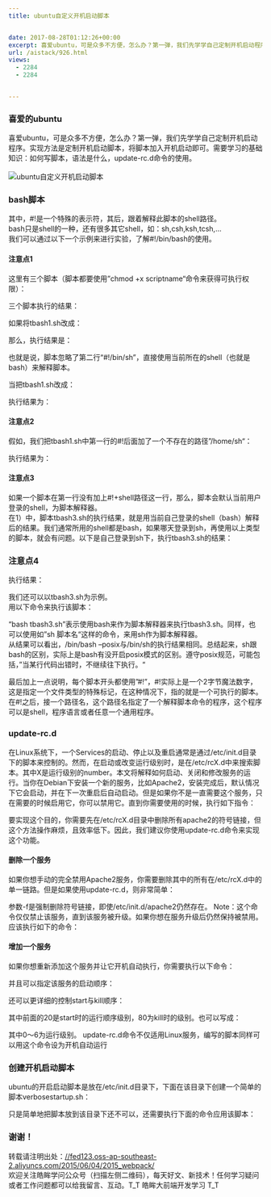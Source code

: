 ```yaml
---
title: ubuntu自定义开机启动脚本


date: 2017-08-28T01:12:26+00:00
excerpt: 喜爱ubuntu，可是众多不方便，怎么办？第一弹，我们先学学自己定制开机启动程序。实现方法是定制开机启动脚本，将脚本加入开机启动即可。需要学习的基础知识：如何写脚本，语法是什么，update-rc.d命令的使用。
url: /aistack/926.html
views:
  - 2284
  - 2284


---
```

  


### [][1]喜爱的ubuntu

喜爱ubuntu，可是众多不方便，怎么办？第一弹，我们先学学自己定制开机启动程序。实现方法是定制开机启动脚本，将脚本加入开机启动即可。需要学习的基础知识：如何写脚本，语法是什么，update-rc.d命令的使用。  
<a></a>  
![ubuntu自定义开机启动脚本][2] 

### [][3]bash脚本





其中，#!是一个特殊的表示符，其后，跟着解释此脚本的shell路径。  
bash只是shell的一种，还有很多其它shell，如：sh,csh,ksh,tcsh,…  
我们可以通过以下一个示例来进行实验，了解#!/bin/bash的使用。

#### [][4]注意点1





这里有三个脚本（脚本都要使用”chmod +x scriptname“命令来获得可执行权限）：





三个脚本执行的结果：





如果将tbash1.sh改成：





那么，执行结果是：





也就是说，脚本忽略了第二行“#!/bin/sh”，直接使用当前所在的shell（也就是bash）来解释脚本。

当把tbash1.sh改成：





执行结果为：





#### [][5]注意点2





假如，我们把tbash1.sh中第一行的#!后面加了一个不存在的路径”/home/sh“：





执行结果为：





#### [][6]注意点3

如果一个脚本在第一行没有加上#!+shell路径这一行，那么，脚本会默认当前用户登录的shell，为脚本解释器。  
在1）中，脚本tbash3.sh的执行结果，就是用当前自己登录的shell（bash）解释后的结果。我们通常所用的shell都是bash，如果哪天登录到sh，再使用以上类型的脚本，就会有问题。以下是自己登录到sh下，执行tbash3.sh的结果：





### [][7]注意点4





执行结果：





我们还可以以tbash3.sh为示例。  
用以下命令来执行该脚本：





“bash tbash3.sh”表示使用bash来作为脚本解释器来执行tbash3.sh。同样，也可以使用如”sh 脚本名“这样的命令，来用sh作为脚本解释器。  
从结果可以看出，/bin/bash –posix与/bin/sh的执行结果相同。总结起来，sh跟bash的区别，实际上是bash有没开启posix模式的区别。遵守posix规范，可能包括，”当某行代码出错时，不继续往下执行。“

最后加上一点说明，每个脚本开头都使用”#!”，#!实际上是一个2字节魔法数字，这是指定一个文件类型的特殊标记，在这种情况下，指的就是一个可执行的脚本。在#!之后，接一个路径名，这个路径名指定了一个解释脚本命令的程序，这个程序可以是shell，程序语言或者任意一个通用程序。

### [][8]update-rc.d

在Linux系统下，一个Services的启动、停止以及重启通常是通过/etc/init.d目录下的脚本来控制的。然而，在启动或改变运行级别时，是在/etc/rcX.d中来搜索脚本。其中X是运行级别的number。本文将解释如何启动、关闭和修改服务的运行。当你在Debian下安装一个新的服务，比如Apache2，安装完成后，默认情况下它会启动，并在下一次重启后自动启动。但是如果你不是一直需要这个服务，只在需要的时候启用它，你可以禁用它。直到你需要使用的时候，执行如下指令：





要实现这个目的，你需要先在/etc/rcX.d目录中删除所有apache2的符号链接，但这个方法操作麻烦，且效率低下。因此，我们建议你使用update-rc.d命令来实现这个功能。

#### [][9]删除一个服务

如果你想手动的完全禁用Apache2服务，你需要删除其中的所有在/etc/rcX.d中的单一链路。但是如果使用update-rc.d，则非常简单：





参数-f是强制删除符号链接，即使/etc/init.d/apache2仍然存在。 Note：这个命令仅仅禁止该服务，直到该服务被升级。如果你想在服务升级后仍然保持被禁用。应该执行如下的命令：





#### [][10]增加一个服务

如果你想重新添加这个服务并让它开机自动执行，你需要执行以下命令：





并且可以指定该服务的启动顺序：





还可以更详细的控制start与kill顺序：





其中前面的20是start时的运行顺序级别，80为kill时的级别。也可以写成：





其中0～6为运行级别。 update-rc.d命令不仅适用Linux服务，编写的脚本同样可以用这个命令设为开机自动运行

### [][11]创建开机启动脚本

ubuntu的开启启动脚本是放在/etc/init.d目录下，下面在该目录下创建一个简单的脚本verbosestartup.sh：





只是简单地把脚本放到该目录下还不可以，还需要执行下面的命令应用该脚本：





### [][12]谢谢！

转载请注明出处：<a href="//fed123.oss-ap-southeast-2.aliyuncs.com/2015/06/04/2015_webpack/" target="_blank" rel="external">//fed123.oss-ap-southeast-2.aliyuncs.com/2015/06/04/2015_webpack/</a>  
欢迎关注皓眸学问公众号（扫描左侧二维码），每天好文、新技术！任何学习疑问或者工作问题都可以给我留言、互动。T\_T 皓眸大前端开发学习 T\_T

 [1]: //fed123.oss-ap-southeast-2.aliyuncs.com/2015/08/15/2015_ubuntu1/#喜爱的ubuntu "喜爱的ubuntu"
 [2]: //fed123.oss-ap-southeast-2.aliyuncs.com/wp-content/uploads/2017/08/ubuntu.jpg
 [3]: //fed123.oss-ap-southeast-2.aliyuncs.com/2015/08/15/2015_ubuntu1/#bash脚本 "bash脚本"
 [4]: //fed123.oss-ap-southeast-2.aliyuncs.com/2015/08/15/2015_ubuntu1/#注意点1 "注意点1"
 [5]: //fed123.oss-ap-southeast-2.aliyuncs.com/2015/08/15/2015_ubuntu1/#注意点2 "注意点2"
 [6]: //fed123.oss-ap-southeast-2.aliyuncs.com/2015/08/15/2015_ubuntu1/#注意点3 "注意点3"
 [7]: //fed123.oss-ap-southeast-2.aliyuncs.com/2015/08/15/2015_ubuntu1/#注意点4 "注意点4"
 [8]: //fed123.oss-ap-southeast-2.aliyuncs.com/2015/08/15/2015_ubuntu1/#update-rc-d "update-rc.d"
 [9]: //fed123.oss-ap-southeast-2.aliyuncs.com/2015/08/15/2015_ubuntu1/#删除一个服务 "删除一个服务"
 [10]: //fed123.oss-ap-southeast-2.aliyuncs.com/2015/08/15/2015_ubuntu1/#增加一个服务 "增加一个服务"
 [11]: //fed123.oss-ap-southeast-2.aliyuncs.com/2015/08/15/2015_ubuntu1/#创建开机启动脚本 "创建开机启动脚本"
 [12]: //fed123.oss-ap-southeast-2.aliyuncs.com/2015/08/15/2015_ubuntu1/#谢谢！ "谢谢！"